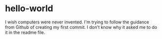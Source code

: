 # hello-world
I wish computers were never invented.
I'm trying to follow the guidance from Github of creating my first commit. I don't know why it asked me to do it in the readme file. 
